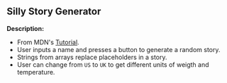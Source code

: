 ## Silly Story Generator

**Description:**
- From MDN's [Tutorial](https://developer.mozilla.org/en-US/docs/Learn/JavaScript/First_steps/Silly_story_generator).
- User inputs a name and presses a button to generate a random story.
- Strings from arrays replace placeholders in a story.
- User can change from `US` to `UK` to get different units of weigth and temperature.